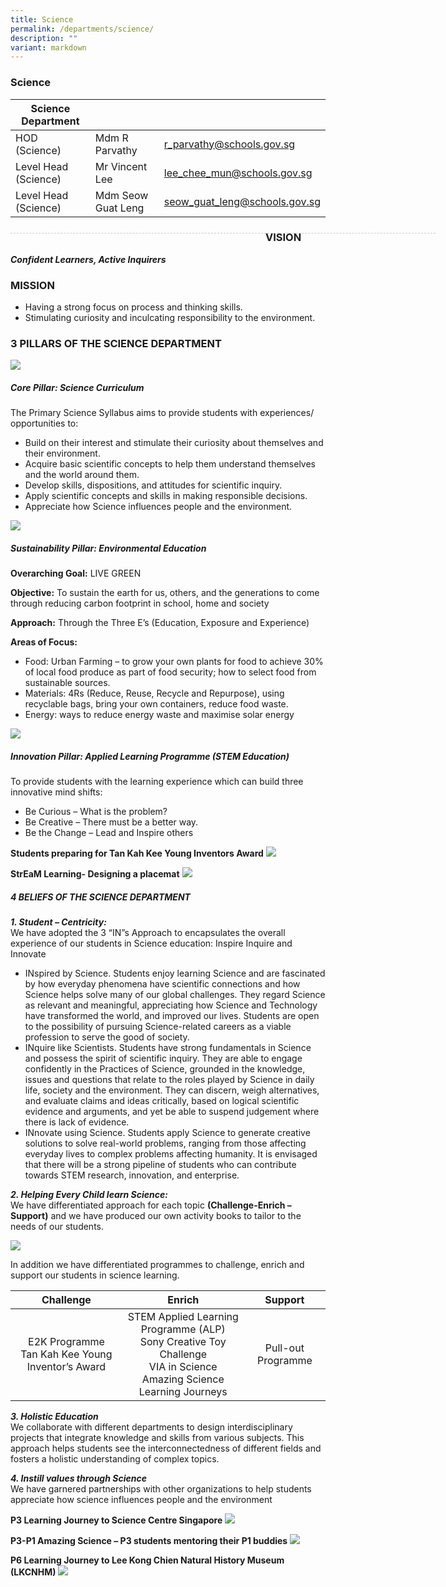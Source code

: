 ```yaml
---
title: Science
permalink: /departments/science/
description: ""
variant: markdown
---
```

### Science

| Science Department |  | |
| -------- | -------- | -------- |
| HOD (Science) | Mdm R Parvathy | r_parvathy@schools.gov.sg |
| Level Head (Science) | Mr Vincent Lee | lee_chee_mun@schools.gov.sg | 
| Level Head (Science) | Mdm Seow Guat Leng | seow_guat_leng@schools.gov.sg | 


<div style="line-height: 19.6px; width: 408px; float: left;"><div style="margin-top: 8px; margin-bottom: 8px; line-height: 19.6px; width: 680px; border-bottom: 1px dashed rgb(204, 204, 204); height: 1px; clear: both;"></div></div>

### VISION
***Confident Learners, Active Inquirers***

### MISSION
* Having a strong focus on process and thinking skills.
* Stimulating curiosity and inculcating responsibility to the environment.

### 3 PILLARS OF THE SCIENCE DEPARTMENT

![](/images/2024%20Science/Picture1.jpg)

##### Core Pillar: Science Curriculum

The Primary Science Syllabus aims to provide students with experiences/ opportunities to: 
* Build on their interest and stimulate their curiosity about themselves and their environment.
* Acquire basic scientific concepts to help them understand themselves and the world around them. 
* Develop skills, dispositions, and attitudes for scientific inquiry. 
* Apply scientific concepts and skills in making responsible decisions.
* Appreciate how Science influences people and the environment.

![](/images/2024%20Science/Picture2.jpg)

##### Sustainability Pillar:  Environmental Education

**Overarching Goal:** LIVE GREEN

**Objective:** To sustain the earth for us, others, and the generations to come through reducing carbon footprint in school, home and society 

**Approach:** Through the Three E’s (Education, Exposure and Experience)

**Areas of Focus:** 
* Food: Urban Farming – to grow your own plants for food to achieve 30% of local food produce as part of food security; how to select food from sustainable sources. 
* Materials: 4Rs (Reduce, Reuse, Recycle and Repurpose), using recyclable bags, bring your own containers, reduce food waste.
* Energy: ways to reduce energy waste and maximise solar energy

![](/images/2024%20Science/Picture3.jpg)

##### Innovation Pillar: Applied Learning Programme (STEM Education)

To provide students with the learning experience which can build three innovative mind shifts:
* Be Curious – What is the problem?
* Be Creative – There must be a better way.
* Be the Change – Lead and Inspire others

**Students preparing for Tan Kah Kee Young Inventors Award**
![](/images/2024%20Science/Picture4.jpg)

**StrEaM Learning- Designing a placemat**
![](/images/2024%20Science/Picture5.jpg)
##### 4 BELIEFS OF THE SCIENCE DEPARTMENT

***1. Student – Centricity:*** <br> 
We have adopted the 3 “IN”s Approach to encapsulates the overall experience of our students in Science education: Inspire Inquire and Innovate

* INspired by Science. Students enjoy learning Science and are fascinated by how everyday phenomena have scientific connections and how Science helps solve many of our global challenges. They regard Science as relevant and meaningful, appreciating how Science and Technology have transformed the world, and improved our lives. Students are open to the possibility of pursuing Science-related careers as a viable profession to serve the good of society. 
* INquire like Scientists. Students have strong fundamentals in Science and possess the spirit of scientific inquiry. They are able to engage confidently in the Practices of Science, grounded in the knowledge, issues and questions that relate to the roles played by Science in daily life, society and the environment. They can discern, weigh alternatives, and evaluate claims and ideas critically, based on logical scientific evidence and arguments, and yet be able to suspend judgement where there is lack of evidence. 
* INnovate using Science. Students apply Science to generate creative solutions to solve real-world problems, ranging from those affecting everyday lives to complex problems affecting humanity. It is envisaged that there will be a strong pipeline of students who can contribute towards STEM research, innovation, and enterprise.



***2. Helping Every Child learn Science:*** <br> 
We have differentiated approach for each topic **(Challenge-Enrich –Support)** and we have produced our own activity books to tailor to the needs of our students.

![](/images/differentiation.png)

In addition we have differentiated programmes to challenge, enrich and support our students in science learning.

| Challenge | Enrich | Support |
|:---:|:---:|:---:|
| E2K Programme <br> Tan Kah Kee Young Inventor’s Award | STEM Applied Learning Programme (ALP) <br> Sony Creative Toy Challenge <br> VIA in Science <br> Amazing Science <br> Learning Journeys | Pull-out Programme |

***3. Holistic Education*** <br> 
We collaborate with different departments to design interdisciplinary projects that integrate knowledge and skills from various subjects. This approach helps students see the interconnectedness of different fields and fosters a holistic understanding of complex topics.

***4. Instill values through Science*** <br>
We have garnered partnerships with other organizations to help students appreciate how science influences people and the environment

**P3 Learning Journey to Science Centre Singapore**
![](/images/2024%20Science/Picture6.jpg)

**P3-P1 Amazing Science – P3 students mentoring their P1 buddies**
![](/images/2024%20Science/Picture7.jpg)

**P6 Learning Journey to Lee Kong Chien Natural History Museum (LKCNHM)**
![](/images/Science%204.jpg)